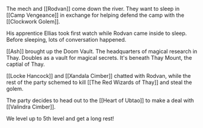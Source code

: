 The mech and [[Rodvan]] come down the river. They want to sleep in [[Camp Vengeance]] in exchange for helping defend the camp with the [[Clockwork Golem]].

His apprentice Ellias took first watch while Rodvan came inside to sleep. Before sleeping, lots of conversation happened.

[[Ash]] brought up the Doom Vault. The headquarters of magical research in Thay. Doubles as a vault for magical secrets. It's beneath Thay Mount, the captial of Thay.

[[Locke Hancock]] and [[Xandala Cimber]] chatted with Rodvan, while the rest of the party schemed to kill [[The Red Wizards of Thay]] and steal the golem.

The party decides to head out to the [[Heart of Ubtao]] to make a deal with [[Valindra Cimber]].

We level up to 5th level and get a long rest!
